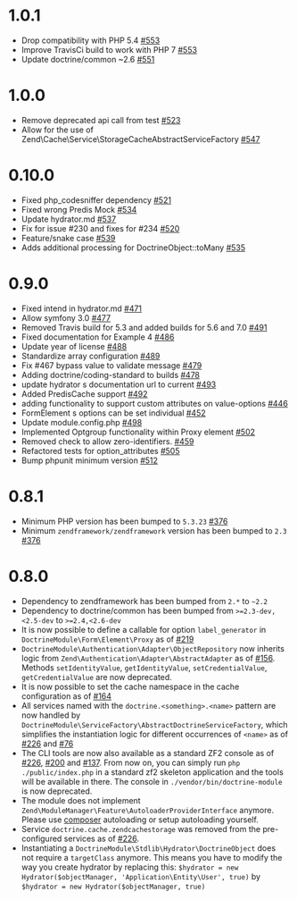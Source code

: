 # 1.0.1

 * Drop compatibility with PHP 5.4 [#553](https://github.com/doctrine/DoctrineModule/pull/553)
 * Improve TravisCi build to work with PHP 7 [#553](https://github.com/doctrine/DoctrineModule/pull/553)
 * Update doctrine/common ~2.6 [#551](https://github.com/doctrine/DoctrineModule/pull/551)

# 1.0.0

 * Remove deprecated api call from test [#523](https://github.com/doctrine/DoctrineModule/pull/523)
 * Allow for the use of Zend\Cache\Service\StorageCacheAbstractServiceFactory [#547](https://github.com/doctrine/DoctrineModule/pull/547)

# 0.10.0

 * Fixed php_codesniffer dependency [#521](https://github.com/doctrine/DoctrineModule/pull/521)
 * Fixed wrong Predis Mock [#534](https://github.com/doctrine/DoctrineModule/pull/534)
 * Update hydrator.md [#537](https://github.com/doctrine/DoctrineModule/pull/537)
 * Fix for issue #230 and  fixes for #234 [#520](https://github.com/doctrine/DoctrineModule/pull/520)
 * Feature/snake case [#539](https://github.com/doctrine/DoctrineModule/pull/539)
 * Adds additional processing for DoctrineObject::toMany [#535](https://github.com/doctrine/DoctrineModule/pull/535)

# 0.9.0

 * Fixed intend in hydrator.md [#471](https://github.com/doctrine/DoctrineModule/pull/471)
 * Allow symfony 3.0 [#477](https://github.com/doctrine/DoctrineModule/pull/477)
 * Removed Travis build for 5.3 and added builds for 5.6 and 7.0 [#491](https://github.com/doctrine/DoctrineModule/pull/491)
 * Fixed documentation for Example 4 [#486](https://github.com/doctrine/DoctrineModule/pull/486)
 * Update year of license [#488](https://github.com/doctrine/DoctrineModule/pull/488)
 * Standardize array configuration [#489](https://github.com/doctrine/DoctrineModule/pull/489)
 * Fix #467 bypass value to validate message [#479](https://github.com/doctrine/DoctrineModule/pull/479)
 * Adding doctrine/coding-standard to builds [#478](https://github.com/doctrine/DoctrineModule/pull/478)
 * update hydrator s documentation url to current [#493](https://github.com/doctrine/DoctrineModule/pull/493)
 * Added PredisCache support [#492](https://github.com/doctrine/DoctrineModule/pull/492)
 * adding functionality to support custom attributes on value-options [#446](https://github.com/doctrine/DoctrineModule/pull/446)
 * FormElement s options can be set individual [#452](https://github.com/doctrine/DoctrineModule/pull/452)
 * Update module.config.php [#498](https://github.com/doctrine/DoctrineModule/pull/498)
 * Implemented Optgroup functionality within Proxy element [#502](https://github.com/doctrine/DoctrineModule/pull/502)
 * Removed check to allow zero-identifiers. [#459](https://github.com/doctrine/DoctrineModule/pull/459)
 * Refactored tests for option_attributes [#505](https://github.com/doctrine/DoctrineModule/pull/505)
 * Bump phpunit minimum version [#512](https://github.com/doctrine/DoctrineModule/pull/512)

# 0.8.1

 * Minimum PHP version has been bumped to `5.3.23` [#376](https://github.com/doctrine/DoctrineModule/pull/376)
 * Minimum `zendframework/zendframework` version has been bumped to `2.3` [#376](https://github.com/doctrine/DoctrineModule/pull/376)

# 0.8.0

 * Dependency to zendframework has been bumped from `2.*` to `~2.2`
 * Dependency to doctrine/common has been bumped from `>=2.3-dev,<2.5-dev` to `>=2.4,<2.6-dev`
 * It is now possible to define a callable for option `label_generator` in `DoctrineModule\Form\Element\Proxy`
   as of [#219](https://github.com/doctrine/DoctrineModule/pull/219)
 * `DoctrineModule\Authentication\Adapter\ObjectRepository` now inherits logic from
   `Zend\Authentication\Adapter\AbstractAdapter` as of [#156](https://github.com/doctrine/DoctrineModule/pull/156).
   Methods `setIdentityValue`, `getIdentityValue`, `setCredentialValue`, `getCredentialValue` are now deprecated.
 * It is now possible to set the cache namespace in the cache configuration as
   of [#164](https://github.com/doctrine/DoctrineModule/pull/164)
 * All services named with the `doctrine.<something>.<name>` pattern are now handled by
   `DoctrineModule\ServiceFactory\AbstractDoctrineServiceFactory`, which simplifies the instantiation
   logic for different occurrences of `<name>` as of
   [#226](https://github.com/doctrine/DoctrineModule/pull/226) and
   [#76](https://github.com/doctrine/DoctrineModule/pull/76)
 * The CLI tools are now also available as a standard ZF2 console as of
   [#226](https://github.com/doctrine/DoctrineModule/pull/226),
   [#200](https://github.com/doctrine/DoctrineModule/pull/200) and
   [#137](https://github.com/doctrine/DoctrineModule/pull/137). From now on, you can simply run
   `php ./public/index.php` in a standard zf2 skeleton application and the tools will be available
   in there. The console in `./vendor/bin/doctrine-module` is now deprecated.
 * The module does not implement `Zend\ModuleManager\Feature\AutoloaderProviderInterface` anymore.
   Please use [composer](http://getcomposer.org/) autoloading or setup autoloading yourself.
 * Service `doctrine.cache.zendcachestorage` was removed from the pre-configured services as of
   [#226](https://github.com/doctrine/DoctrineModule/pull/226).
 * Instantiating a `DoctrineModule\Stdlib\Hydrator\DoctrineObject` does not require a
   `targetClass` anymore. This means you have to modify the way you create hydrator
   by replacing this: `$hydrator = new Hydrator($objectManager, 'Application\Entity\User', true)` by
   `$hydrator = new Hydrator($objectManager, true)`
